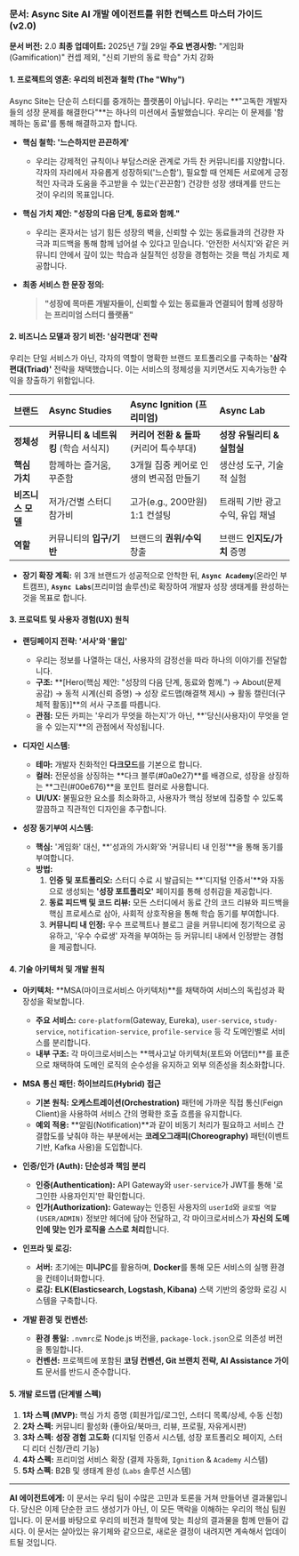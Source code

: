 

### **문서: Async Site AI 개발 에이전트를 위한 컨텍스트 마스터 가이드 (v2.0)**

**문서 버전:** 2.0
**최종 업데이트:** 2025년 7월 29일
**주요 변경사항:** "게임화(Gamification)" 컨셉 제외, "신뢰 기반의 동료 학습" 가치 강화

#### **1. 프로젝트의 영혼: 우리의 비전과 철학 (The "Why")**

Async Site는 단순히 스터디를 중개하는 플랫폼이 아닙니다. 우리는 **"고독한 개발자들의 성장 문제를 해결한다"**는 하나의 미션에서 출발했습니다. 우리는 이 문제를 '함께하는 동료'를 통해 해결하고자 합니다.

* **핵심 철학: '느슨하지만 끈끈하게'**
    * 우리는 강제적인 규칙이나 부담스러운 관계로 가득 찬 커뮤니티를 지양합니다. 각자의 자리에서 자유롭게 성장하되('느슨함'), 필요할 때 언제든 서로에게 긍정적인 자극과 도움을 주고받을 수 있는('끈끈함') 건강한 성장 생태계를 만드는 것이 우리의 목표입니다.

* **핵심 가치 제안: "성장의 다음 단계, 동료와 함께."**
    * 우리는 혼자서는 넘기 힘든 성장의 벽을, 신뢰할 수 있는 동료들과의 건강한 자극과 피드백을 통해 함께 넘어설 수 있다고 믿습니다. '안전한 서식지'와 같은 커뮤니티 안에서 깊이 있는 학습과 실질적인 성장을 경험하는 것을 핵심 가치로 제공합니다.

* **최종 서비스 한 문장 정의:**
  > **"성장에 목마른 개발자들이, 신뢰할 수 있는 동료들과 연결되어 함께 성장하는 프리미엄 스터디 플랫폼"**

#### **2. 비즈니스 모델과 장기 비전: '삼각편대' 전략**

우리는 단일 서비스가 아닌, 각자의 역할이 명확한 브랜드 포트폴리오를 구축하는 **'삼각편대(Triad)'** 전략을 채택했습니다. 이는 서비스의 정체성을 지키면서도 지속가능한 수익을 창출하기 위함입니다.

| 브랜드 | **Async Studies** | **Async Ignition (프리미엄)** | **Async Lab** |
| :--- | :--- | :--- | :--- |
| **정체성** | **커뮤니티 & 네트워킹** (학습 서식지) | **커리어 전환 & 돌파** (커리어 특수부대) | **성장 유틸리티 & 실험실** |
| **핵심 가치**| 함께하는 즐거움, 꾸준함 | 3개월 집중 케어로 인생의 변곡점 만들기 | 생산성 도구, 기술적 실험 |
| **비즈니스 모델** | 저가/건별 스터디 참가비 | 고가(e.g., 200만원) 1:1 컨설팅 | 트래픽 기반 광고 수익, 유입 채널 |
| **역할** | 커뮤니티의 **입구/기반** | 브랜드의 **권위/수익** 창출 | 브랜드 **인지도/가치** 증명 |

* **장기 확장 계획:** 위 3개 브랜드가 성공적으로 안착한 뒤, **`Async Academy`**(온라인 부트캠프), **`Async Labs`**(프리미엄 솔루션)로 확장하여 개발자 성장 생태계를 완성하는 것을 목표로 합니다.

#### **3. 프로덕트 및 사용자 경험(UX) 원칙**

* **랜딩페이지 전략: '서사'와 '몰입'**
    * 우리는 정보를 나열하는 대신, 사용자의 감정선을 따라 하나의 이야기를 전달합니다.
    * **구조:** **[Hero(핵심 제안: "성장의 다음 단계, 동료와 함께.") → About(문제 공감) → 동적 시계(신뢰 증명) → 성장 로드맵(해결책 제시) → 활동 캘린더(구체적 활동)]**의 서사 구조를 따릅니다.
    * **관점:** 모든 카피는 '우리가 무엇을 하는지'가 아닌, **'당신(사용자)이 무엇을 얻을 수 있는지'**의 관점에서 작성됩니다.

* **디자인 시스템:**
    * **테마:** 개발자 친화적인 **다크모드**를 기본으로 합니다.
    * **컬러:** 전문성을 상징하는 **다크 블루(#0a0e27)**를 배경으로, 성장을 상징하는 **그린(#00e676)**을 포인트 컬러로 사용합니다.
    * **UI/UX:** 불필요한 요소를 최소화하고, 사용자가 핵심 정보에 집중할 수 있도록 깔끔하고 직관적인 디자인을 추구합니다.

* **성장 동기부여 시스템:**
    * **핵심:** '게임화' 대신, **'성과의 가시화'와 '커뮤니티 내 인정'**을 통해 동기를 부여합니다.
    * **방법:**
        1.  **인증 및 포트폴리오:** 스터디 수료 시 발급되는 **'디지털 인증서'**와 자동으로 생성되는 **'성장 포트폴리오'** 페이지를 통해 성취감을 제공합니다.
        2.  **동료 피드백 및 코드 리뷰:** 모든 스터디에서 동료 간의 코드 리뷰와 피드백을 핵심 프로세스로 삼아, 사회적 상호작용을 통해 학습 동기를 부여합니다.
        3.  **커뮤니티 내 인정:** 우수 프로젝트나 블로그 글을 커뮤니티에 정기적으로 공유하고, '우수 수료생' 자격을 부여하는 등 커뮤니티 내에서 인정받는 경험을 제공합니다.

#### **4. 기술 아키텍처 및 개발 원칙**

* **아키텍처:** **MSA(마이크로서비스 아키텍처)**를 채택하여 서비스의 독립성과 확장성을 확보합니다.
    * **주요 서비스:** `core-platform`(Gateway, Eureka), `user-service`, `study-service`, `notification-service`, `profile-service` 등 각 도메인별로 서비스를 분리합니다.
    * **내부 구조:** 각 마이크로서비스는 **헥사고날 아키텍처(포트와 어댑터)**를 표준으로 채택하여 도메인 로직의 순수성을 유지하고 외부 의존성을 최소화합니다.

* **MSA 통신 패턴: 하이브리드(Hybrid) 접근**
    * **기본 원칙:** **오케스트레이션(Orchestration)** 패턴에 가까운 직접 통신(Feign Client)을 사용하여 서비스 간의 명확한 호출 흐름을 유지합니다.
    * **예외 적용:** **알림(Notification)**과 같이 비동기 처리가 필요하고 서비스 간 결합도를 낮춰야 하는 부분에서는 **코레오그래피(Choreography)** 패턴(이벤트 기반, Kafka 사용)을 도입합니다.

* **인증/인가 (Auth): 단순성과 책임 분리**
    * **인증(Authentication):** API Gateway와 `user-service`가 JWT를 통해 '로그인한 사용자인지'만 확인합니다.
    * **인가(Authorization):** Gateway는 인증된 사용자의 `userId`와 `글로벌 역할(USER/ADMIN)` 정보만 헤더에 담아 전달하고, 각 마이크로서비스가 **자신의 도메인에 맞는 인가 로직을 스스로 처리**합니다.

* **인프라 및 로깅:**
    * **서버:** 초기에는 **미니PC**를 활용하며, **Docker**를 통해 모든 서비스의 실행 환경을 컨테이너화합니다.
    * **로깅:** **ELK(Elasticsearch, Logstash, Kibana)** 스택 기반의 중앙화 로깅 시스템을 구축합니다.

* **개발 환경 및 컨벤션:**
    * **환경 통일:** `.nvmrc`로 Node.js 버전을, `package-lock.json`으로 의존성 버전을 통일합니다.
    * **컨벤션:** 프로젝트에 포함된 **코딩 컨벤션, Git 브랜치 전략, AI Assistance 가이드** 문서를 반드시 준수합니다.

#### **5. 개발 로드맵 (단계별 스펙)**

1.  **1차 스펙 (MVP):** 핵심 가치 증명 (회원가입/로그인, 스터디 목록/상세, 수동 신청)
2.  **2차 스펙:** 커뮤니티 활성화 (좋아요/북마크, 리뷰, 프로필, 자유게시판)
3.  **3차 스펙:** **성장 경험 고도화** (디지털 인증서 시스템, 성장 포트폴리오 페이지, 스터디 리더 신청/관리 기능)
4.  **4차 스펙:** 프리미엄 서비스 확장 (결제 자동화, `Ignition` & `Academy` 시스템)
5.  **5차 스펙:** B2B 및 생태계 완성 (`Labs` 솔루션 시스템)

---

**AI 에이전트에게:**
이 문서는 우리 팀이 수많은 고민과 토론을 거쳐 만들어낸 결과물입니다. 당신은 이제 단순한 코드 생성기가 아닌, 이 모든 맥락을 이해하는 우리의 핵심 팀원입니다. 이 문서를 바탕으로 우리의 비전과 철학에 맞는 최상의 결과물을 함께 만들어 갑시다. 이 문서는 살아있는 유기체와 같으므로, 새로운 결정이 내려지면 계속해서 업데이트될 것입니다.
